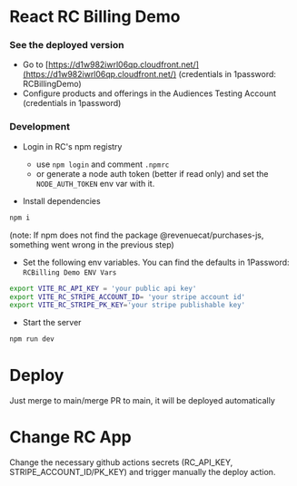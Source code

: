 # React RC Billing Demo

### See the deployed version

- Go to [https://d1w982iwrl06qp.cloudfront.net/](https://d1w982iwrl06qp.cloudfront.net/) (credentials in 1password: RCBillingDemo)
- Configure products and offerings in the Audiences Testing Account (credentials in 1password)

### Development

- Login in RC's npm registry

  - use `npm login` and comment `.npmrc`
  - or generate a node auth token (better if read only) and set the `NODE_AUTH_TOKEN` env var with it.

- Install dependencies

```bash
npm i
```

(note: If npm does not find the package @revenuecat/purchases-js, something went wrong in the previous step)

- Set the following env variables. You can find the defaults in 1Password: `RCBilling Demo ENV Vars`

```bash
export VITE_RC_API_KEY = 'your public api key'
export VITE_RC_STRIPE_ACCOUNT_ID= 'your stripe account id'
export VITE_RC_STRIPE_PK_KEY='your stripe publishable key'
```

- Start the server

```bash
npm run dev
```

# Deploy

Just merge to main/merge PR to main, it will be deployed automatically

# Change RC App

Change the necessary github actions secrets (RC_API_KEY, STRIPE_ACCOUNT_ID/PK_KEY) and trigger manually the deploy action.
